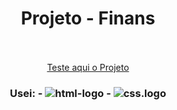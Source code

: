 <h1 align="center">Projeto - Finans</h1>
<br>
<br>
<div align="center">
<a href="https://xandecabral.github.io/Projeto-Mario/index.html">Teste aqui o Projeto</a>
</div>
<h3 align="center">
  Usei: 
  - <img src="https://img.shields.io/badge/HTML5-E34F26?style=for-the-badge&logo=html5&logoColor=white" alt="html-logo"/>
  - <img src="https://img.shields.io/badge/CSS3-1572B6?style=for-the-badge&logo=css3&logoColor=white" alt="css.logo"/>
</h3>
